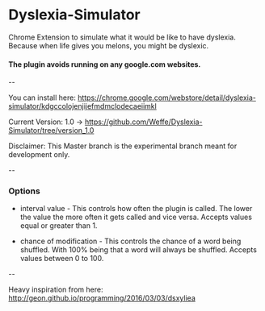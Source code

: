 # Dyslexia-Simulator
Chrome Extension to simulate what it would be like to have dyslexia.
Because when life gives you melons, you might be dyslexic.

#### The plugin avoids running on any google.com websites.

--

You can install here: https://chrome.google.com/webstore/detail/dyslexia-simulator/kdgccolojenjijefmdmclodecaeiimkl

Current Version: 1.0 -> https://github.com/Weffe/Dyslexia-Simulator/tree/version_1.0

Disclaimer: This Master branch is the experimental branch meant for development only. 

--

### Options

* interval value - This controls how often the plugin is called. The lower the value the more often it gets called and vice versa. Accepts values equal or greater than 1.

* chance of modification - This controls the chance of a word being shuffled. With 100% being that a word will always be shuffled. Accepts values between 0 to 100.

--

Heavy inspiration from here: http://geon.github.io/programming/2016/03/03/dsxyliea
